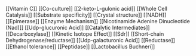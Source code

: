 [[Vitamin C]]
[[Co-culture]]
[[2-keto-L-gulonic acid]]
[[Whole Cell Catalysis]]
[[Substrate specificity]]
[[Crystal structure]]
[[NADH]]
[[Epimerase]]
[[Enzyme Mechanism]]
[[Nicotinamide Adenine Dinucleotide (Nad)]]
[[Udp-glucuronic Acid]]
[[Catalytic Intermediates]]
[[Decarboxylase]]
[[Kinetic Isotope Effect]]
[[Sdr]]
[[Short-chain Dehydrogenase/reductase]]
[[Udp-galacturonic Acid]]
[[Reductase]]
[[Ethanol tolerance]]
[[Peptidase]]
[[Lactobacillus Buchneri]]
